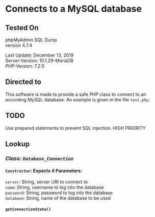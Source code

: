 # Connects to a MySQL database

## Tested On

phpMyAdmin SQL Dump <br>
version 4.7.4<br>

Last Update: December 13, 2019<br>
Server-Version: 10.1.29-MariaDB<br>
PHP-Version: 7.2.0<br>

## Directed to

This software is made to provide a safe PHP class to connect to an according MySQL database. An example is given in the file `test.php`.

## TODO

Use prepared statements to prevent SQL injection. HIGH PRIORITY

## Lookup

### _Class: `Database_Connection`_
#### `Constructor`: Expects 4 Parameters:
`server`: String, server URI to connect to<br>
`name`: String, username to log into the database<br>
`password`: String, password to log into the database<br>
`database`: String, name of the database to be used<br>

#### `getConnectionState()`
